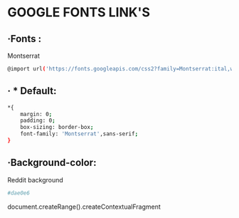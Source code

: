 # GOOGLE FONTS LINK'S

## ·Fonts :

Montserrat
```sh
@import url('https://fonts.googleapis.com/css2?family=Montserrat:ital,wght@0,100;0,200;0,300;0,400;0,500;0,600;0,700;0,800;0,900;1,100;1,200;1,300;1,400;1,500;1,600;1,700;1,800;1,900&display=swap');
```
## · * Default: 
```sh
*{
    margin: 0;
    padding: 0;
    box-sizing: border-box;
    font-family: 'Montserrat',sans-serif;
}
```

## ·Background-color:

Reddit background
```sh
#dae0e6
```

document.createRange().createContextualFragment
